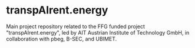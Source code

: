 # transpAIrent.energy
Main project repository related to the FFG funded project "transpAIrent.energy", led by AIT Austrian Institute of Technology GmbH, in collaboration with pbeg, B-SEC, and UBIMET.

